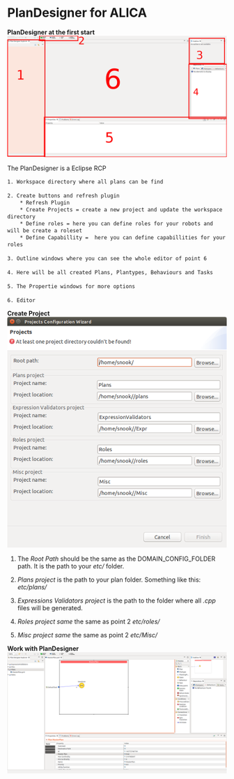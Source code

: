 # PlanDesigner for ALICA

**PlanDesigner at the first start**
![PlanDesigner at first start](docs/PlanDesignerStart.png)

The PlanDesigner is a Eclipse RCP

	1. Workspace directory where all plans can be find

	2. Create buttons and refresh plugin  
		* Refresh Plugin 
		* Create Projects = create a new project and update the workspace directory
		* Define roles = here you can define roles for your robots and will be create a roleset
		* Define Capabillity =  here you can define capabillities for your roles

	3. Outline windows where you can see the whole editor of point 6

	4. Here will be all created Plans, Plantypes, Behaviours and Tasks 

	5. The Propertie windows for more options 

	6. Editor

**Create Project**
![PlanDesigner at first start](docs/createProjects.png)

1. The *Root Path* should be the same as the DOMAIN_CONFIG_FOLDER path. It is the path to your *etc/* folder.

2. *Plans project* is the path to your plan folder. Something like this: *etc/plans/*

3. *Expressions Validators project* is the path to the folder where all *.cpp* files will be generated.

4. *Roles project same* the same as point 2 *etc/roles/*

5. *Misc project same* the same as point 2 *etc/Misc/*

**Work with PlanDesigner** 
![PlanDesigner at first start](docs/PlanDesignerNewPlan.png)


